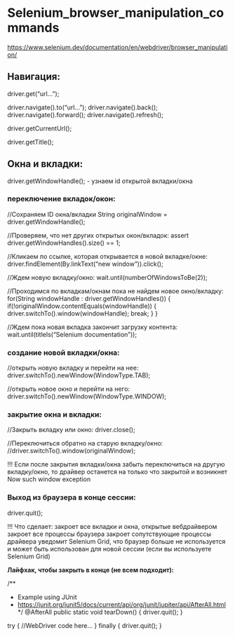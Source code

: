 # Selenium_browser_manipulation_commands

https://www.selenium.dev/documentation/en/webdriver/browser_manipulation/ 

## Навигация:

driver.get(“url...”);

driver.navigate().to(“url...”);
driver.navigate().back();
driver.navigate().forward();
driver.navigate().refresh();

driver.getCurrentUrl();

driver.getTitle();

## Окна и вкладки:

driver.getWindowHandle(); - узнаем id открытой вкладки/окна

### переключение вкладок/окон:

//Сохраняем ID окна/вкладки
String originalWindow = driver.getWindowHandle();

//Проверяем, что нет других открытых окон/вкладок:
assert driver.getWindowHandles().size() == 1;

//Кликаем по ссылке, которая открывается в новой вкладке/окне:
driver.findElement(By.linkText(“new window”)).click();

//Ждем новую вкладку/окно:
wait.until(numberOfWindowsToBe(2));

//Проходимся по вкладкам/окнам пока не найдем новое окно/вкладку:
for(String windowHandle : driver.getWindowHandles()) {
	if(!originalWindow.contentEquals(windowHandle)) {
	driver.switchTo().window(windowHandle);
	break;
}
}

//Ждем пока новая вкладка закончит загрузку контента:
wait.until(titleIs(“Selenium documentation”));


### создание новой вкладки/окна:

//открыть новую вкладку и перейти на нее:
driver.switchTo().newWindow(WindowType.TAB);

//открыть новое окно и перейти на него:
driver.switchTo().newWindow(WindowType.WINDOW);

### закрытие окна и вкладки:

//Закрыть вкладку или окно:
driver.close();

//Переключиться обратно на старую вкладку/окно:
//driver.switchTo().window(originalWindow);

!!! Если после закрытия вкладки/окна забыть переключиться на другую вкладку/окно, то драйвер останется на только что закрытой и возникнет Now such window exception

### Выход из браузера в конце сессии:

driver.quit();

!!! Что сделает:
закроет все вкладки и окна, открытые вебдрайвером
закроет все процессы браузера
закроет сопутствующие процессы драйвера
уведомит Selenium Grid, что браузер больше не используется и может быть использован для новой сессии (если вы используете Selenium Grid)

**Лайфхак, чтобы закрыть в конце (не всем подходит):**

/**
 * Example using JUnit
 * https://junit.org/junit5/docs/current/api/org/junit/jupiter/api/AfterAll.html
 */
@AfterAll
public static void tearDown() {
    driver.quit();
}


  
try {
    //WebDriver code here...
} finally {
    driver.quit();
}
